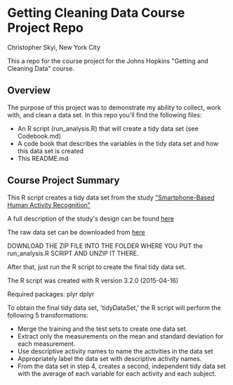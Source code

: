 # Getting Cleaning Data Course Project Repo
Christopher Skyi, New York City

This a repo for the course project for the Johns Hopkins "Getting and Cleaning Data" course.

## Overview

The purpose of this project was to demonstrate my ability to collect, work with, and clean a data set. In this repo you'll find the following files:

* An R script (run_analysis.R) that will create a tidy data set (see Codebook.md)
* A code book that describes the variables in the tidy data set and how this data set is created
* This README.md

## Course Project Summary

This R script creates a tidy data set from the study ["Smartphone-Based Human Activity Recognition"](http://www.tdx.cat/bitstream/handle/10803/284725/TJLRO1de1.pdf?sequence=1)

A full description of the study's design can be found [here](http://archive.ics.uci.edu/ml/datasets/Human+Activity+Recognition+Using+Smartphones) 

The raw data set can be downloaded from [here](https://d396qusza40orc.cloudfront.net/getdata%2Fprojectfiles%2FUCI%20HAR%20Dataset.zip) 

DOWNLOAD THE ZIP FILE INTO THE FOLDER WHERE YOU PUT the run_analysis.R SCRIPT AND UNZIP IT THERE.

After that, just run the R script to create the final tidy data set.

The R script was created with R version 3.2.0 (2015-04-16)

Required packages: plyr dplyr

To obtain the final tidy data set, 'tidyDataSet,' the R script will perform the following 
5 transformations:

* Merge the training and the test sets to create one data set.
* Extract only the measurements on the mean and standard deviation for each measurement. 
* Use descriptive activity names to name the activities in the data set
* Appropriately label the data set with descriptive activity names. 
* From the data set in step 4, creates a second, independent tidy data set with the average of each variable for each activity and each subject.

 